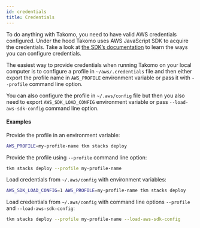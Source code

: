 ```yaml
---
id: credentials
title: Credentials
---
```

To do anything with Takomo, you need to have valid AWS credentials configured. Under the hood Takomo uses AWS JavaScript SDK to acquire the credentials. Take a look at [the SDK’s documentation](https://docs.aws.amazon.com/sdk-for-javascript/v2/developer-guide/setting-credentials-node.html) to learn the ways you can configure credentials.

The easiest way to provide credentials when running Takomo on your local computer is to configure a profile in `~/aws/.credentials` file and then either export the profile name in `AWS_PROFILE` environment variable or pass it with `--profile` command line option.

You can also configure the profile in `~/.aws/config` file but then you also need to export `AWS_SDK_LOAD_CONFIG` environment variable or pass `--load-aws-sdk-config` command line option.

#### Examples

Provide the profile in an environment variable:

```bash
AWS_PROFILE=my-profile-name tkm stacks deploy
```

Provide the profile using `--profile` command line option:

```bash
tkm stacks deploy --profile my-profile-name
```

Load credentials from `~/.aws/config` with environment variables:

```bash
AWS_SDK_LOAD_CONFIG=1 AWS_PROFILE=my-profile-name tkm stacks deploy
```

Load credentials from `~/.aws/config` with command line options `--profile` and `--load-aws-sdk-config`:

```bash
tkm stacks deploy --profile my-profile-name --load-aws-sdk-config
```